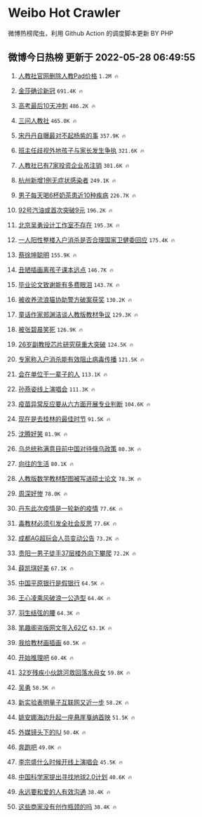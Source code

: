 # Weibo Hot Crawler 



微博热榜爬虫，利用 Github Action 的调度脚本更新 BY PHP 


## 微博今日热榜 更新于 2022-05-28 06:49:55 
1. [人教社官网删除人教Pad价格](https://s.weibo.com/weibo?q=%23%E4%BA%BA%E6%95%99%E7%A4%BE%E5%AE%98%E7%BD%91%E5%88%A0%E9%99%A4%E4%BA%BA%E6%95%99Pad%E4%BB%B7%E6%A0%BC%23&Refer=top) `1.2M 🔥` 

1. [金莎确诊新冠](https://s.weibo.com/weibo?q=%23%E9%87%91%E8%8E%8E%E7%A1%AE%E8%AF%8A%E6%96%B0%E5%86%A0%23&Refer=top) `691.4K 🔥` 

1. [高考最后10天冲刺](https://s.weibo.com/weibo?q=%23%E9%AB%98%E8%80%83%E6%9C%80%E5%90%8E10%E5%A4%A9%E5%86%B2%E5%88%BA%23&Refer=top) `486.2K 🔥` 

1. [三问人教社](https://s.weibo.com/weibo?q=%23%E4%B8%89%E9%97%AE%E4%BA%BA%E6%95%99%E7%A4%BE%23&Refer=top) `465.0K 🔥` 

1. [宋丹丹自曝最对不起杨紫的事](https://s.weibo.com/weibo?q=%23%E5%AE%8B%E4%B8%B9%E4%B8%B9%E8%87%AA%E6%9B%9D%E6%9C%80%E5%AF%B9%E4%B8%8D%E8%B5%B7%E6%9D%A8%E7%B4%AB%E7%9A%84%E4%BA%8B%23&Refer=top) `357.9K 🔥` 

1. [班主任歧视外地孩子与家长发生争执](https://s.weibo.com/weibo?q=%23%E7%8F%AD%E4%B8%BB%E4%BB%BB%E6%AD%A7%E8%A7%86%E5%A4%96%E5%9C%B0%E5%AD%A9%E5%AD%90%E4%B8%8E%E5%AE%B6%E9%95%BF%E5%8F%91%E7%94%9F%E4%BA%89%E6%89%A7%23&Refer=top) `321.6K 🔥` 

1. [人教社已有7家投资企业吊注销](https://s.weibo.com/weibo?q=%23%E4%BA%BA%E6%95%99%E7%A4%BE%E5%B7%B2%E6%9C%897%E5%AE%B6%E6%8A%95%E8%B5%84%E4%BC%81%E4%B8%9A%E5%90%8A%E6%B3%A8%E9%94%80%23&Refer=top) `301.6K 🔥` 

1. [杭州新增1例无症状感染者](https://s.weibo.com/weibo?q=%23%E6%9D%AD%E5%B7%9E%E6%96%B0%E5%A2%9E1%E4%BE%8B%E6%97%A0%E7%97%87%E7%8A%B6%E6%84%9F%E6%9F%93%E8%80%85%23&Refer=top) `249.1K 🔥` 

1. [男子每天喝6杯奶茶患近10种疾病](https://s.weibo.com/weibo?q=%23%E7%94%B7%E5%AD%90%E6%AF%8F%E5%A4%A9%E5%96%9D6%E6%9D%AF%E5%A5%B6%E8%8C%B6%E6%82%A3%E8%BF%9110%E7%A7%8D%E7%96%BE%E7%97%85%23&Refer=top) `226.7K 🔥` 

1. [92号汽油或首次突破9元](https://s.weibo.com/weibo?q=%2392%E5%8F%B7%E6%B1%BD%E6%B2%B9%E6%88%96%E9%A6%96%E6%AC%A1%E7%AA%81%E7%A0%B49%E5%85%83%23&Refer=top) `196.2K 🔥` 

1. [北京吴勇设计工作室不存在](https://s.weibo.com/weibo?q=%23%E5%8C%97%E4%BA%AC%E5%90%B4%E5%8B%87%E8%AE%BE%E8%AE%A1%E5%B7%A5%E4%BD%9C%E5%AE%A4%E4%B8%8D%E5%AD%98%E5%9C%A8%23&Refer=top) `195.3K 🔥` 

1. [一人阳性整楼入户消杀是否合理国家卫健委回应](https://s.weibo.com/weibo?q=%23%E4%B8%80%E4%BA%BA%E9%98%B3%E6%80%A7%E6%95%B4%E6%A5%BC%E5%85%A5%E6%88%B7%E6%B6%88%E6%9D%80%E6%98%AF%E5%90%A6%E5%90%88%E7%90%86%E5%9B%BD%E5%AE%B6%E5%8D%AB%E5%81%A5%E5%A7%94%E5%9B%9E%E5%BA%94%23&Refer=top) `175.4K 🔥` 

1. [蔡徐坤聪明](https://s.weibo.com/weibo?q=%23%E8%94%A1%E5%BE%90%E5%9D%A4%E8%81%AA%E6%98%8E%23&Refer=top) `155.9K 🔥` 

1. [丑陋插画离孩子课本远点](https://s.weibo.com/weibo?q=%23%E4%B8%91%E9%99%8B%E6%8F%92%E7%94%BB%E7%A6%BB%E5%AD%A9%E5%AD%90%E8%AF%BE%E6%9C%AC%E8%BF%9C%E7%82%B9%23&Refer=top) `146.7K 🔥` 

1. [毕业论文致谢能有多费眼泪](https://s.weibo.com/weibo?q=%23%E6%AF%95%E4%B8%9A%E8%AE%BA%E6%96%87%E8%87%B4%E8%B0%A2%E8%83%BD%E6%9C%89%E5%A4%9A%E8%B4%B9%E7%9C%BC%E6%B3%AA%23&Refer=top) `143.7K 🔥` 

1. [被收养流浪猫协助警方破案获奖](https://s.weibo.com/weibo?q=%23%E8%A2%AB%E6%94%B6%E5%85%BB%E6%B5%81%E6%B5%AA%E7%8C%AB%E5%8D%8F%E5%8A%A9%E8%AD%A6%E6%96%B9%E7%A0%B4%E6%A1%88%E8%8E%B7%E5%A5%96%23&Refer=top) `130.2K 🔥` 

1. [童话作家郑渊洁谈人教版教材争议](https://s.weibo.com/weibo?q=%23%E7%AB%A5%E8%AF%9D%E4%BD%9C%E5%AE%B6%E9%83%91%E6%B8%8A%E6%B4%81%E8%B0%88%E4%BA%BA%E6%95%99%E7%89%88%E6%95%99%E6%9D%90%E4%BA%89%E8%AE%AE%23&Refer=top) `129.3K 🔥` 

1. [被张碧晨笑死](https://s.weibo.com/weibo?q=%E8%A2%AB%E5%BC%A0%E7%A2%A7%E6%99%A8%E7%AC%91%E6%AD%BB&Refer=top) `126.9K 🔥` 

1. [26岁副教授芯片研究获重大突破](https://s.weibo.com/weibo?q=%2326%E5%B2%81%E5%89%AF%E6%95%99%E6%8E%88%E8%8A%AF%E7%89%87%E7%A0%94%E7%A9%B6%E8%8E%B7%E9%87%8D%E5%A4%A7%E7%AA%81%E7%A0%B4%23&Refer=top) `124.5K 🔥` 

1. [专家称入户消杀能有效阻止病毒传播](https://s.weibo.com/weibo?q=%23%E4%B8%93%E5%AE%B6%E7%A7%B0%E5%85%A5%E6%88%B7%E6%B6%88%E6%9D%80%E8%83%BD%E6%9C%89%E6%95%88%E9%98%BB%E6%AD%A2%E7%97%85%E6%AF%92%E4%BC%A0%E6%92%AD%23&Refer=top) `121.5K 🔥` 

1. [会在单位干一辈子的人](https://s.weibo.com/weibo?q=%23%E4%BC%9A%E5%9C%A8%E5%8D%95%E4%BD%8D%E5%B9%B2%E4%B8%80%E8%BE%88%E5%AD%90%E7%9A%84%E4%BA%BA%23&Refer=top) `113.1K 🔥` 

1. [孙燕姿线上演唱会](https://s.weibo.com/weibo?q=%23%E5%AD%99%E7%87%95%E5%A7%BF%E7%BA%BF%E4%B8%8A%E6%BC%94%E5%94%B1%E4%BC%9A%23&Refer=top) `111.3K 🔥` 

1. [疫苗异常反应要从六方面开展专业判断](https://s.weibo.com/weibo?q=%23%E7%96%AB%E8%8B%97%E5%BC%82%E5%B8%B8%E5%8F%8D%E5%BA%94%E8%A6%81%E4%BB%8E%E5%85%AD%E6%96%B9%E9%9D%A2%E5%BC%80%E5%B1%95%E4%B8%93%E4%B8%9A%E5%88%A4%E6%96%AD%23&Refer=top) `104.6K 🔥` 

1. [现在是去桂林的最佳时节](https://s.weibo.com/weibo?q=%23%E7%8E%B0%E5%9C%A8%E6%98%AF%E5%8E%BB%E6%A1%82%E6%9E%97%E7%9A%84%E6%9C%80%E4%BD%B3%E6%97%B6%E8%8A%82%23&Refer=top) `91.5K 🔥` 

1. [沈腾好笑](https://s.weibo.com/weibo?q=%23%E6%B2%88%E8%85%BE%E5%A5%BD%E7%AC%91%23&Refer=top) `81.9K 🔥` 

1. [乌总统称满意目前中国对待俄乌政策](https://s.weibo.com/weibo?q=%23%E4%B9%8C%E6%80%BB%E7%BB%9F%E7%A7%B0%E6%BB%A1%E6%84%8F%E7%9B%AE%E5%89%8D%E4%B8%AD%E5%9B%BD%E5%AF%B9%E5%BE%85%E4%BF%84%E4%B9%8C%E6%94%BF%E7%AD%96%23&Refer=top) `80.3K 🔥` 

1. [向往的生活](https://s.weibo.com/weibo?q=%E5%90%91%E5%BE%80%E7%9A%84%E7%94%9F%E6%B4%BB&Refer=top) `80.1K 🔥` 

1. [人教版数学教材配图被写进硕士论文](https://s.weibo.com/weibo?q=%23%E4%BA%BA%E6%95%99%E7%89%88%E6%95%B0%E5%AD%A6%E6%95%99%E6%9D%90%E9%85%8D%E5%9B%BE%E8%A2%AB%E5%86%99%E8%BF%9B%E7%A1%95%E5%A3%AB%E8%AE%BA%E6%96%87%23&Refer=top) `78.3K 🔥` 

1. [周深好惨](https://s.weibo.com/weibo?q=%23%E5%91%A8%E6%B7%B1%E5%A5%BD%E6%83%A8%23&Refer=top) `78.0K 🔥` 

1. [丹东此次疫情是一轮新的疫情](https://s.weibo.com/weibo?q=%23%E4%B8%B9%E4%B8%9C%E6%AD%A4%E6%AC%A1%E7%96%AB%E6%83%85%E6%98%AF%E4%B8%80%E8%BD%AE%E6%96%B0%E7%9A%84%E7%96%AB%E6%83%85%23&Refer=top) `77.6K 🔥` 

1. [毒教材必须引发全社会反思](https://s.weibo.com/weibo?q=%23%E6%AF%92%E6%95%99%E6%9D%90%E5%BF%85%E9%A1%BB%E5%BC%95%E5%8F%91%E5%85%A8%E7%A4%BE%E4%BC%9A%E5%8F%8D%E6%80%9D%23&Refer=top) `77.6K 🔥` 

1. [成都AG超玩会人员变动公告](https://s.weibo.com/weibo?q=%E6%88%90%E9%83%BDAG%E8%B6%85%E7%8E%A9%E4%BC%9A%E4%BA%BA%E5%91%98%E5%8F%98%E5%8A%A8%E5%85%AC%E5%91%8A&Refer=top) `73.2K 🔥` 

1. [贵阳一男子徒手37层楼外向下攀爬](https://s.weibo.com/weibo?q=%23%E8%B4%B5%E9%98%B3%E4%B8%80%E7%94%B7%E5%AD%90%E5%BE%92%E6%89%8B37%E5%B1%82%E6%A5%BC%E5%A4%96%E5%90%91%E4%B8%8B%E6%94%80%E7%88%AC%23&Refer=top) `72.2K 🔥` 

1. [薛凯琪好美](https://s.weibo.com/weibo?q=%23%E8%96%9B%E5%87%AF%E7%90%AA%E5%A5%BD%E7%BE%8E%23&Refer=top) `67.1K 🔥` 

1. [中国平原银行是假银行](https://s.weibo.com/weibo?q=%23%E4%B8%AD%E5%9B%BD%E5%B9%B3%E5%8E%9F%E9%93%B6%E8%A1%8C%E6%98%AF%E5%81%87%E9%93%B6%E8%A1%8C%23&Refer=top) `64.5K 🔥` 

1. [王心凌乘风破浪一公造型](https://s.weibo.com/weibo?q=%23%E7%8E%8B%E5%BF%83%E5%87%8C%E4%B9%98%E9%A3%8E%E7%A0%B4%E6%B5%AA%E4%B8%80%E5%85%AC%E9%80%A0%E5%9E%8B%23&Refer=top) `64.4K 🔥` 

1. [羽生结弦的腰](https://s.weibo.com/weibo?q=%23%E7%BE%BD%E7%94%9F%E7%BB%93%E5%BC%A6%E7%9A%84%E8%85%B0%23&Refer=top) `64.3K 🔥` 

1. [笔趣阁盗版网文年入62亿](https://s.weibo.com/weibo?q=%23%E7%AC%94%E8%B6%A3%E9%98%81%E7%9B%97%E7%89%88%E7%BD%91%E6%96%87%E5%B9%B4%E5%85%A562%E4%BA%BF%23&Refer=top) `63.1K 🔥` 

1. [我给教材画插画](https://s.weibo.com/weibo?q=%23%E6%88%91%E7%BB%99%E6%95%99%E6%9D%90%E7%94%BB%E6%8F%92%E7%94%BB%23&Refer=top) `60.5K 🔥` 

1. [开始推理吧](https://s.weibo.com/weibo?q=%E5%BC%80%E5%A7%8B%E6%8E%A8%E7%90%86%E5%90%A7&Refer=top) `60.4K 🔥` 

1. [32岁残疾小伙跳河救回落水母女](https://s.weibo.com/weibo?q=%2332%E5%B2%81%E6%AE%8B%E7%96%BE%E5%B0%8F%E4%BC%99%E8%B7%B3%E6%B2%B3%E6%95%91%E5%9B%9E%E8%90%BD%E6%B0%B4%E6%AF%8D%E5%A5%B3%23&Refer=top) `59.8K 🔥` 

1. [吴勇](https://s.weibo.com/weibo?q=%23%E5%90%B4%E5%8B%87%23&Refer=top) `58.5K 🔥` 

1. [新实验表明量子互联网又近一步](https://s.weibo.com/weibo?q=%23%E6%96%B0%E5%AE%9E%E9%AA%8C%E8%A1%A8%E6%98%8E%E9%87%8F%E5%AD%90%E4%BA%92%E8%81%94%E7%BD%91%E5%8F%88%E8%BF%91%E4%B8%80%E6%AD%A5%23&Refer=top) `58.2K 🔥` 

1. [姚安娜海边升起一座悬崖戛纳首映](https://s.weibo.com/weibo?q=%23%E5%A7%9A%E5%AE%89%E5%A8%9C%E6%B5%B7%E8%BE%B9%E5%8D%87%E8%B5%B7%E4%B8%80%E5%BA%A7%E6%82%AC%E5%B4%96%E6%88%9B%E7%BA%B3%E9%A6%96%E6%98%A0%23&Refer=top) `51.5K 🔥` 

1. [外媒镜头下的IU](https://s.weibo.com/weibo?q=%23%E5%A4%96%E5%AA%92%E9%95%9C%E5%A4%B4%E4%B8%8B%E7%9A%84IU%23&Refer=top) `50.4K 🔥` 

1. [奔跑吧](https://s.weibo.com/weibo?q=%E5%A5%94%E8%B7%91%E5%90%A7&Refer=top) `49.0K 🔥` 

1. [李宗盛什么时候开线上演唱会](https://s.weibo.com/weibo?q=%E6%9D%8E%E5%AE%97%E7%9B%9B%E4%BB%80%E4%B9%88%E6%97%B6%E5%80%99%E5%BC%80%E7%BA%BF%E4%B8%8A%E6%BC%94%E5%94%B1%E4%BC%9A&Refer=top) `45.5K 🔥` 

1. [中国科学家提出寻找地球2.0计划](https://s.weibo.com/weibo?q=%23%E4%B8%AD%E5%9B%BD%E7%A7%91%E5%AD%A6%E5%AE%B6%E6%8F%90%E5%87%BA%E5%AF%BB%E6%89%BE%E5%9C%B0%E7%90%832.0%E8%AE%A1%E5%88%92%23&Refer=top) `40.6K 🔥` 

1. [永远要和爱的人有效沟通](https://s.weibo.com/weibo?q=%23%E6%B0%B8%E8%BF%9C%E8%A6%81%E5%92%8C%E7%88%B1%E7%9A%84%E4%BA%BA%E6%9C%89%E6%95%88%E6%B2%9F%E9%80%9A%23&Refer=top) `38.4K 🔥` 

1. [这些商家没有创作瓶颈的吗](https://s.weibo.com/weibo?q=%23%E8%BF%99%E4%BA%9B%E5%95%86%E5%AE%B6%E6%B2%A1%E6%9C%89%E5%88%9B%E4%BD%9C%E7%93%B6%E9%A2%88%E7%9A%84%E5%90%97%23&Refer=top) `38.4K 🔥` 

